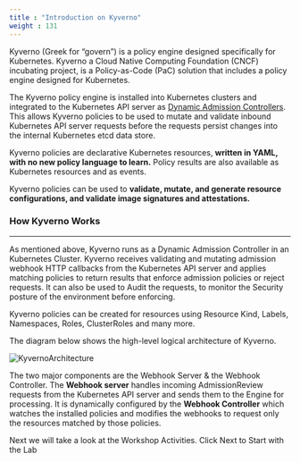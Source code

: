 ```yaml
---
title : "Introduction on Kyverno"
weight : 131
---
```


Kyverno (Greek for “govern”) is a policy engine designed specifically for Kubernetes. Kyverno a Cloud Native Computing Foundation (CNCF) incubating project, is a Policy-as-Code (PaC) solution that includes a policy engine designed for Kubernetes. 

The Kyverno policy engine is installed into Kubernetes clusters and integrated to the Kubernetes API server as [Dynamic Admission Controllers](https://kubernetes.io/docs/reference/access-authn-authz/extensible-admission-controllers/). This allows Kyverno policies to be used to mutate and validate inbound Kubernetes API server requests before the requests persist changes into the internal Kubernetes etcd data store.

Kyverno policies are declarative Kubernetes resources, **written in YAML, with no new policy language to learn.** Policy results are also available as Kubernetes resources and as events. 

Kyverno policies can be used to **validate, mutate, and generate resource configurations, and validate image signatures and attestations.**

### How Kyverno Works
---
As mentioned above, Kyverno runs as a Dynamic Admission Controller in an Kubernetes Cluster. Kyverno receives validating and mutating admission webhook HTTP callbacks from the Kubernetes API server and applies matching policies to return results that enforce admission policies or reject requests. It can also be used to Audit the requests, to monitor the Security posture of the environment before enforcing.

Kyverno policies can be created for resources using Resource Kind, Labels, Namespaces, Roles, ClusterRoles and many more.

The diagram below shows the high-level logical architecture of Kyverno.

![KyvernoArchitecture](/assets/ky-arch.png)

The two major components are the Webhook Server & the Webhook Controller. The **Webhook server** handles incoming AdmissionReview requests from the Kubernetes API server and sends them to the Engine for processing. It is dynamically configured by the **Webhook Controller** which watches the installed policies and modifies the webhooks to request only the resources matched by those policies.

Next we will take a look at the Workshop Activities. Click Next to Start with the Lab